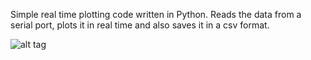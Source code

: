 Simple real time plotting code written in Python. Reads the data from a serial port, plots it in real time and also saves it in a csv format.

![alt tag](https://raw.githubusercontent.com/prempalsingh/cansat-xbee/master/screenshot.png)